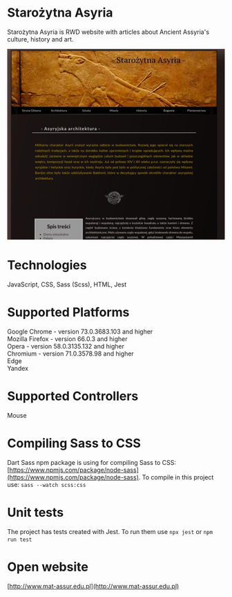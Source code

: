 # Starożytna Asyria
Starożytna Asyria is RWD website with articles about Ancient Assyria's culture, history and art.

![Application's logo](img/ancient_assyria.png)

# Technologies
JavaScript, CSS, Sass (Scss), HTML, Jest

# Supported Platforms
Google Chrome - version 73.0.3683.103 and higher  
Mozilla Firefox - version 66.0.3 and higher  
Opera - version 58.0.3135.132 and higher  
Chromium - version 71.0.3578.98 and higher  
Edge  
Yandex  

# Supported Controllers
Mouse

# Compiling Sass to CSS
Dart Sass npm package is using for compiling Sass to CSS: [https://www.npmjs.com/package/node-sass](https://www.npmjs.com/package/node-sass).
To compile in this project use: `sass --watch scss:css`

# Unit tests
The project has tests created with Jest. To run them use `npx jest` or `npm run test`

# Open website
[http://www.mat-assur.edu.pl](http://www.mat-assur.edu.pl)
